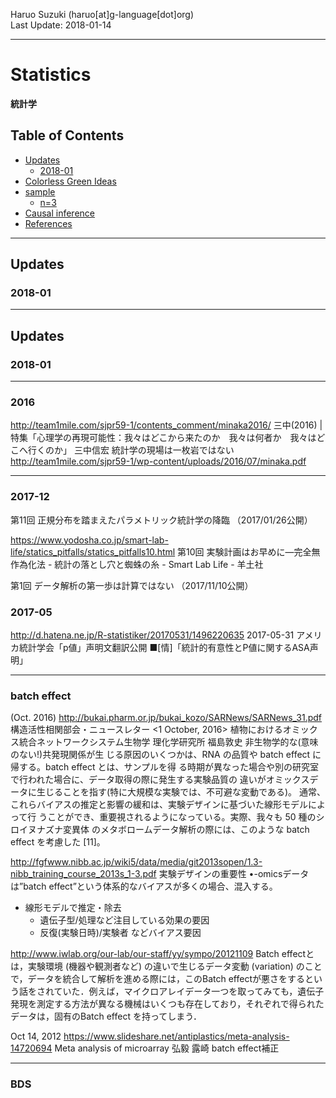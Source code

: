 Haruo Suzuki (haruo[at]g-language[dot]org)  
Last Update: 2018-01-14

----------

# Statistics
**統計学**

## Table of Contents
- [Updates](#updates)
  - [2018-01](#2018-01)
- [Colorless Green Ideas](#colorless-green-ideas)
- [sample](#sample)
  - [n=3](#n3)
- [Causal inference](#causal-inference)
- [References](#references)

----------
## Updates

### 2018-01


----------
## Updates

### 2018-01


----------
### 2016

http://team1mile.com/sjpr59-1/contents_comment/minaka2016/
三中(2016) | 特集「心理学の再現可能性：我々はどこから来たのか　我々は何者か　我々はどこへ行くのか」
三中信宏
統計学の現場は一枚岩ではない
http://team1mile.com/sjpr59-1/wp-content/uploads/2016/07/minaka.pdf

----------

### 2017-12

第11回 正規分布を踏まえたパラメトリック統計学の降臨 （2017/01/26公開）

https://www.yodosha.co.jp/smart-lab-life/statics_pitfalls/statics_pitfalls10.html
第10回 実験計画はお早めに―完全無作為化法 - 統計の落とし穴と蜘蛛の糸 - Smart Lab Life - 羊土社

第1回 データ解析の第一歩は計算ではない （2017/11/10公開）

### 2017-05
http://d.hatena.ne.jp/R-statistiker/20170531/1496220635
2017-05-31 アメリカ統計学会「p値」声明文翻訳公開
■[情]「統計的有意性とP値に関するASA声明」

----------
### batch effect

(Oct. 2016)
http://bukai.pharm.or.jp/bukai_kozo/SARNews/SARNews_31.pdf
構造活性相関部会・ニュースレター <1 October, 2016>
植物におけるオミックス統合ネットワークシステム生物学 理化学研究所 福島敦史
非生物学的な(意味のない!)共発現関係が生 じる原因のいくつかは、RNA の品質や batch effect に帰する。batch effect とは、サンプルを得 る時期が異なった場合や別の研究室で行われた場合に、データ取得の際に発生する実験品質の 違いがオミックスデータに生じることを指す(特に大規模な実験では、不可避な変動である)。 通常、これらバイアスの推定と影響の緩和は、実験デザインに基づいた線形モデルによって行 うことができ、重要視されるようになっている。実際、我々も 50 種のシロイヌナズナ変異体 のメタボロームデータ解析の際には、このような batch effect を考慮した [11]。

http://fgfwww.nibb.ac.jp/wiki5/data/media/git2013sopen/1.3-nibb_training_course_2013s_1-3.pdf
実験デザインの重要性
•-omicsデータは”batch effect”という体系的なバイアスが多くの場合、混入 する。

- 線形モデルで推定・除去
  - 遺伝子型/処理など注目している効果の要因
  - 反復(実験日時)/実験者 などバイアス要因

http://www.iwlab.org/our-lab/our-staff/yy/sympo/20121109
Batch effectとは，実験環境 (機器や観測者など) の違いで生じるデータ変動 (variation) のことで，データを統合して解析を進める際には，このBatch effectが悪さをするという話をされていた．例えば，マイクロアレイデータ一つを取ってみても，遺伝子発現を測定する方法が異なる機械はいくつも存在しており，それぞれで得られたデータは，固有のBatch effect を持ってしまう．

Oct 14, 2012
https://www.slideshare.net/antiplastics/meta-analysis-14720694
Meta analysis of microarray
弘毅 露崎
 batch effect補正

----------
### BDS
